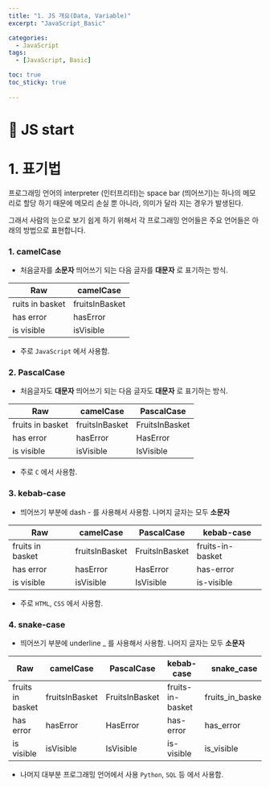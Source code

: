 ```yaml
---
title: "1. JS 개요(Data, Variable)"
excerpt: "JavaScript_Basic"

categories:
  - JavaScript
tags:
  - [JavaScript, Basic]

toc: true
toc_sticky: true
 
---
```


# 🔎 JS start

# 1. 표기법
프로그래밍 언어의 interpreter (인터프리터)는 space bar (띄어쓰기)는 하나의 메모리로 할당 하기 때문에 메모리 손실 뿐 아니라, 의미가 달라 지는 경우가 발생된다.  

그래서 사람의 눈으로 보기 쉽게 하기 위해서 각 프로그래밍 언어들은 주요 언어들은 아래의 방법으로 표현합니다.


### 1. camelCase
- 처음글자를 **소문자** 띄어쓰기 되는 다음 글자를 **대문자** 로 표기하는 방식.  

|Raw | camelCase|
|---|---|
|ruits in basket | fruitsInBasket|
|has error |	hasError|
|is visible |	isVisible|  
- 주로 `JavaScript` 에서 사용함.


### 2. PascalCase
- 처음글자도 **대문자** 띄어쓰기 되는 다음 글자도 **대문자** 로 표기하는 방식.  

|Raw	| camelCase	| PascalCase|
|---|---|---|
|fruits in basket | fruitsInBasket | FruitsInBasket|
|has error| hasError | HasError|
|is visible | isVisible | IsVisible|
- 주로 `C` 에서 사용함.

### 3. kebab-case
- 띄어쓰기 부분에 dash - 를 사용해서 사용함. 나머지 글자는 모두 **소문자**  

|Raw	| camelCase	| PascalCase | kebab-case|
|---|---|---|---|
|fruits in basket | fruitsInBasket | FruitsInBasket| fruits-in-basket|
|has error	|hasError	|HasError|	has-error|
|is visible	|isVisible|	IsVisible|	is-visible|
- 주로 `HTML`, `CSS` 에서 사용함.

### 4. snake-case
- 띄어쓰기 부분에 underline _ 를 사용해서 사용함. 나머지 글자는 모두 **소문자**  

|Raw|	camelCase|	PascalCase|	kebab-case|	snake_case|
|---|---|---|---|---|
|fruits in basket|	fruitsInBasket|	FruitsInBasket|	fruits-in-basket|	fruits_in_basket|
|has error	|hasError	|HasError	|has-error	|has_error|
|is visible	|isVisible|	IsVisible|	is-visible|	is_visible|
- 나머지 대부분 프로그래밍 언어에서 사용 `Python`, `SQL` 등 에서 사용함.
